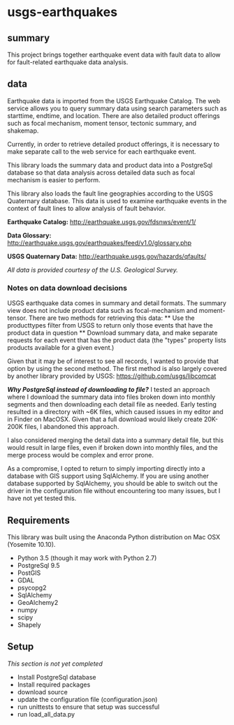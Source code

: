 # usgs-earthquakes

## summary

This project brings together earthquake event data with fault data to allow for fault-related earthquake data analysis.

## data
Earthquake data is imported from the USGS Earthquake Catalog.  The web service allows you to query summary data using search parameters such as starttime, endtime, and location.  There are also detailed product offerings such as focal mechanism, moment tensor, tectonic summary, and shakemap.

Currently, in order to retrieve detailed product offerings, it is necessary to make separate call to the web service for each earthquake event.

This library loads the summary data and product data into a PostgreSql database so that data analysis across detailed data such as focal mechanism is easier to perform.

This library also loads the fault line geographies according to the USGS Quaternary database.  This data is used to examine earthquake events in the context of fault lines to allow analysis of fault behavior.

**Earthquake Catalog:** http://earthquake.usgs.gov/fdsnws/event/1/

**Data Glossary:** http://earthquake.usgs.gov/earthquakes/feed/v1.0/glossary.php

**USGS Quaternary Data:**
http://earthquake.usgs.gov/hazards/qfaults/

*All data is provided courtesy of the U.S. Geological Survey.*

### Notes on data download decisions
USGS earthquake data comes in summary and detail formats.  The summary view does not include product data such as focal-mechanism and moment-tensor.  There are two methods for retrieving this data:
** Use the producttypes filter from USGS to return only those events that have the product data in question
** Download summary data, and make separate requests for each event that has the product data (the "types" property lists products available for a given event.)

Given that it may be of interest to see all records, I wanted to provide that option by using the second method.  The first method is also largely covered by another library provided by USGS: https://github.com/usgs/libcomcat

***Why PostgreSql instead of downloading to file?***
I tested an approach where I download the summary data into files broken down into monthly segments and then downloading each detail file as needed.  Early testing resulted in a directory with ~6K files, which caused issues in my editor and in Finder on MacOSX.  Given that a full download would likely create 20K-200K files, I abandoned this approach.

I also considered merging the detail data into a summary detail file, but this would result in large files, even if broken down into monthly files, and the merge process would be complex and error prone.

As a compromise, I opted to return to simply importing directly into a database with GIS support using SqlAlchemy.  If you are using another database supported by SqlAlchemy, you should be able to switch out the driver in the configuration file without encountering too many issues, but I have not yet tested this.

## Requirements
This library was built using the Anaconda Python distribution on Mac OSX (Yosemite 10.10).

* Python 3.5 (though it may work with Python 2.7)
* PostgreSql 9.5
* PostGIS
* GDAL
* psycopg2
* SqlAlchemy
* GeoAlchemy2
* numpy
* scipy
* Shapely

## Setup
*This section is not yet completed*
* Install PostgreSql database
* Install required packages
* download source
* update the configuration file (configuration.json)
* run unittests to ensure that setup was successful
* run load_all_data.py
